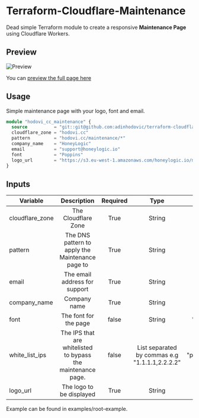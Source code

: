 # Terraform-Cloudflare-Maintenance

Dead simple Terraform module to create a responsive **Maintenance Page**
using Cloudflare Workers.

## Preview

![Preview](https://i.imgur.com/CiguM4w.png)

You can [preview the full page here](https://hodovi.cc/maintenance/)

## Usage

Simple maintenance page with your logo, font and email.

```terraform
module "hodovi_cc_maintenance" {
  source          = "git::git@github.com:adinhodovic/terraform-cloudflare-maintenance.git?ref=v0.1.0"
  cloudflare_zone = "hodovi.cc"
  pattern         = "hodovi.cc/maintenance/*"
  company_name    = "HoneyLogic"
  email           = "support@honeylogic.io"
  font            = "Poppins"
  logo_url        = "https://s3.eu-west-1.amazonaws.com/honeylogic.io/media/images/Honeylogic_-_icon.original.height-80.png"
}
```

## Inputs

| Variable        | Description                                                  | Required | Type                                           | Default       |
|-----------------|:------------------------------------------------------------:|:--------:|:----------------------------------------------:|:-------------:|
| cloudflare_zone | The Cloudflare Zone                                          | True     | String                                         | -             |
| pattern         | The DNS pattern to apply the Maintenance page to             | True     | String                                         | -             |
| email           | The email address for support                                | True     | String                                         | -             |
| company_name    | Company name                                                 | True     | String                                         | -             |
| font            | The font for the page                                        | false    | String                                         | "Poppins"     |
| white_list_ips  | The IPS that are whitelisted to bypass the maintenance page. | false    | List separated by commas e.g "1.1.1.1,2.2.2.2" | "placeholder" |
| logo_url        | The logo to be displayed                                     | True     | String                                         | -             |

Example can be found in examples/root-example.
